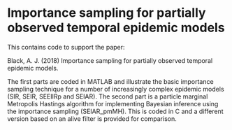 # Importance sampling for partially observed temporal epidemic models

This contains code to support the paper:

Black, A. J. (2018) Importance sampling for partially observed temporal epidemic models.

The first parts are coded in MATLAB and illustrate the basic importance sampling technique for a number of increasingly complex epidemic models (SIR, SEIR, SEEIIRp and SEIAR). The second part is a particle marginal Metropolis Hastings algorithm for implementing Bayesian inference using the importance sampling (SEIAR_pmMH). This is coded in C and a different version based on an alive filter is provided for comparison.

